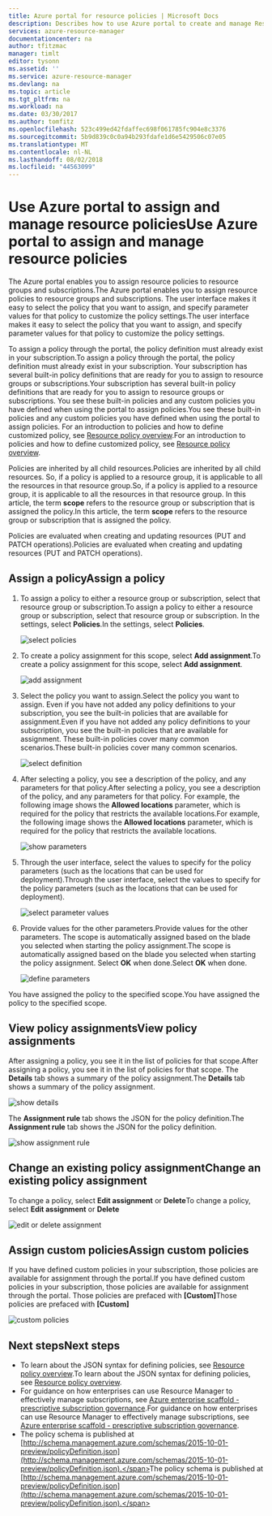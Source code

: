 ```yaml
---
title: Azure portal for resource policies | Microsoft Docs
description: Describes how to use Azure portal to create and manage Resource Manager policies. Policies can be applied at the subscription or resource groups.
services: azure-resource-manager
documentationcenter: na
author: tfitzmac
manager: timlt
editor: tysonn
ms.assetid: ''
ms.service: azure-resource-manager
ms.devlang: na
ms.topic: article
ms.tgt_pltfrm: na
ms.workload: na
ms.date: 03/30/2017
ms.author: tomfitz
ms.openlocfilehash: 523c499ed42fdaffec698f061785fc904e8c3376
ms.sourcegitcommit: 5b9d839c0c0a94b293fdafe1d6e5429506c07e05
ms.translationtype: MT
ms.contentlocale: nl-NL
ms.lasthandoff: 08/02/2018
ms.locfileid: "44563099"
---
```

# <a name="use-azure-portal-to-assign-and-manage-resource-policies"></a><span data-ttu-id="065ab-104">Use Azure portal to assign and manage resource policies</span><span class="sxs-lookup"><span data-stu-id="065ab-104">Use Azure portal to assign and manage resource policies</span></span>
<span data-ttu-id="065ab-105">The Azure portal enables you to assign resource policies to resource groups and subscriptions.</span><span class="sxs-lookup"><span data-stu-id="065ab-105">The Azure portal enables you to assign resource policies to resource groups and subscriptions.</span></span> <span data-ttu-id="065ab-106">The user interface makes it easy to select the policy that you want to assign, and specify parameter values for that policy to customize the policy settings.</span><span class="sxs-lookup"><span data-stu-id="065ab-106">The user interface makes it easy to select the policy that you want to assign, and specify parameter values for that policy to customize the policy settings.</span></span> 

<span data-ttu-id="065ab-107">To assign a policy through the portal, the policy definition must already exist in your subscription.</span><span class="sxs-lookup"><span data-stu-id="065ab-107">To assign a policy through the portal, the policy definition must already exist in your subscription.</span></span> <span data-ttu-id="065ab-108">Your subscription has several built-in policy definitions that are ready for you to assign to resource groups or subscriptions.</span><span class="sxs-lookup"><span data-stu-id="065ab-108">Your subscription has several built-in policy definitions that are ready for you to assign to resource groups or subscriptions.</span></span> <span data-ttu-id="065ab-109">You see these built-in policies and any custom policies you have defined when using the portal to assign policies.</span><span class="sxs-lookup"><span data-stu-id="065ab-109">You see these built-in policies and any custom policies you have defined when using the portal to assign policies.</span></span> <span data-ttu-id="065ab-110">For an introduction to policies and how to define customized policy, see [Resource policy overview](resource-manager-policy.md).</span><span class="sxs-lookup"><span data-stu-id="065ab-110">For an introduction to policies and how to define customized policy, see [Resource policy overview](resource-manager-policy.md).</span></span>

<span data-ttu-id="065ab-111">Policies are inherited by all child resources.</span><span class="sxs-lookup"><span data-stu-id="065ab-111">Policies are inherited by all child resources.</span></span> <span data-ttu-id="065ab-112">So, if a policy is applied to a resource group, it is applicable to all the resources in that resource group.</span><span class="sxs-lookup"><span data-stu-id="065ab-112">So, if a policy is applied to a resource group, it is applicable to all the resources in that resource group.</span></span> <span data-ttu-id="065ab-113">In this article, the term **scope** refers to the resource group or subscription that is assigned the policy.</span><span class="sxs-lookup"><span data-stu-id="065ab-113">In this article, the term **scope** refers to the resource group or subscription that is assigned the policy.</span></span> 

<span data-ttu-id="065ab-114">Policies are evaluated when creating and updating resources (PUT and PATCH operations).</span><span class="sxs-lookup"><span data-stu-id="065ab-114">Policies are evaluated when creating and updating resources (PUT and PATCH operations).</span></span>

## <a name="assign-a-policy"></a><span data-ttu-id="065ab-115">Assign a policy</span><span class="sxs-lookup"><span data-stu-id="065ab-115">Assign a policy</span></span>

1. <span data-ttu-id="065ab-116">To assign a policy to either a resource group or subscription, select that resource group or subscription.</span><span class="sxs-lookup"><span data-stu-id="065ab-116">To assign a policy to either a resource group or subscription, select that resource group or subscription.</span></span> <span data-ttu-id="065ab-117">In the settings, select **Policies**.</span><span class="sxs-lookup"><span data-stu-id="065ab-117">In the settings, select **Policies**.</span></span>

   ![select policies](https://docstestmedia1.blob.core.windows.net/azure-media/articles/azure-resource-manager/media/resource-manager-policy-portal/select-policies.png)

2. <span data-ttu-id="065ab-119">To create a policy assignment for this scope, select **Add assignment**.</span><span class="sxs-lookup"><span data-stu-id="065ab-119">To create a policy assignment for this scope, select **Add assignment**.</span></span>

   ![add assignment](https://docstestmedia1.blob.core.windows.net/azure-media/articles/azure-resource-manager/media/resource-manager-policy-portal/add-assignment.png)

3. <span data-ttu-id="065ab-121">Select the policy you want to assign.</span><span class="sxs-lookup"><span data-stu-id="065ab-121">Select the policy you want to assign.</span></span> <span data-ttu-id="065ab-122">Even if you have not added any policy definitions to your subscription, you see the built-in policies that are available for assignment.</span><span class="sxs-lookup"><span data-stu-id="065ab-122">Even if you have not added any policy definitions to your subscription, you see the built-in policies that are available for assignment.</span></span> <span data-ttu-id="065ab-123">These built-in policies cover many common scenarios.</span><span class="sxs-lookup"><span data-stu-id="065ab-123">These built-in policies cover many common scenarios.</span></span>

   ![select definition](https://docstestmedia1.blob.core.windows.net/azure-media/articles/azure-resource-manager/media/resource-manager-policy-portal/select-definition.png)

4. <span data-ttu-id="065ab-125">After selecting a policy, you see a description of the policy, and any parameters for that policy.</span><span class="sxs-lookup"><span data-stu-id="065ab-125">After selecting a policy, you see a description of the policy, and any parameters for that policy.</span></span> <span data-ttu-id="065ab-126">For example, the following image shows the **Allowed locations** parameter, which is required for the policy that restricts the available locations.</span><span class="sxs-lookup"><span data-stu-id="065ab-126">For example, the following image shows the **Allowed locations** parameter, which is required for the policy that restricts the available locations.</span></span>

   ![show parameters](https://docstestmedia1.blob.core.windows.net/azure-media/articles/azure-resource-manager/media/resource-manager-policy-portal/show-parameters.png)

5. <span data-ttu-id="065ab-128">Through the user interface, select the values to specify for the policy parameters (such as the locations that can be used for deployment).</span><span class="sxs-lookup"><span data-stu-id="065ab-128">Through the user interface, select the values to specify for the policy parameters (such as the locations that can be used for deployment).</span></span>

   ![select parameter values](https://docstestmedia1.blob.core.windows.net/azure-media/articles/azure-resource-manager/media/resource-manager-policy-portal/select-parameters.png)

6. <span data-ttu-id="065ab-130">Provide values for the other parameters.</span><span class="sxs-lookup"><span data-stu-id="065ab-130">Provide values for the other parameters.</span></span> <span data-ttu-id="065ab-131">The scope is automatically assigned based on the blade you selected when starting the policy assignment.</span><span class="sxs-lookup"><span data-stu-id="065ab-131">The scope is automatically assigned based on the blade you selected when starting the policy assignment.</span></span> <span data-ttu-id="065ab-132">Select **OK** when done.</span><span class="sxs-lookup"><span data-stu-id="065ab-132">Select **OK** when done.</span></span>

   ![define parameters](https://docstestmedia1.blob.core.windows.net/azure-media/articles/azure-resource-manager/media/resource-manager-policy-portal/define-parameters.png)

  <span data-ttu-id="065ab-134">You have assigned the policy to the specified scope.</span><span class="sxs-lookup"><span data-stu-id="065ab-134">You have assigned the policy to the specified scope.</span></span>

## <a name="view-policy-assignments"></a><span data-ttu-id="065ab-135">View policy assignments</span><span class="sxs-lookup"><span data-stu-id="065ab-135">View policy assignments</span></span>

<span data-ttu-id="065ab-136">After assigning a policy, you see it in the list of policies for that scope.</span><span class="sxs-lookup"><span data-stu-id="065ab-136">After assigning a policy, you see it in the list of policies for that scope.</span></span> <span data-ttu-id="065ab-137">The **Details** tab shows a summary of the policy assignment.</span><span class="sxs-lookup"><span data-stu-id="065ab-137">The **Details** tab shows a summary of the policy assignment.</span></span>

![show details](https://docstestmedia1.blob.core.windows.net/azure-media/articles/azure-resource-manager/media/resource-manager-policy-portal/show-details.png)

<span data-ttu-id="065ab-139">The **Assignment rule** tab shows the JSON for the policy definition.</span><span class="sxs-lookup"><span data-stu-id="065ab-139">The **Assignment rule** tab shows the JSON for the policy definition.</span></span>

![show assignment rule](https://docstestmedia1.blob.core.windows.net/azure-media/articles/azure-resource-manager/media/resource-manager-policy-portal/show-assignment-rule.png)

## <a name="change-an-existing-policy-assignment"></a><span data-ttu-id="065ab-141">Change an existing policy assignment</span><span class="sxs-lookup"><span data-stu-id="065ab-141">Change an existing policy assignment</span></span>

<span data-ttu-id="065ab-142">To change a policy, select **Edit assignment** or **Delete**</span><span class="sxs-lookup"><span data-stu-id="065ab-142">To change a policy, select **Edit assignment** or **Delete**</span></span>

![edit or delete assignment](https://docstestmedia1.blob.core.windows.net/azure-media/articles/azure-resource-manager/media/resource-manager-policy-portal/edit-delete-policy.png)

## <a name="assign-custom-policies"></a><span data-ttu-id="065ab-144">Assign custom policies</span><span class="sxs-lookup"><span data-stu-id="065ab-144">Assign custom policies</span></span>

<span data-ttu-id="065ab-145">If you have defined custom policies in your subscription, those policies are available for assignment through the portal.</span><span class="sxs-lookup"><span data-stu-id="065ab-145">If you have defined custom policies in your subscription, those policies are available for assignment through the portal.</span></span> <span data-ttu-id="065ab-146">Those policies are prefaced with **[Custom]**</span><span class="sxs-lookup"><span data-stu-id="065ab-146">Those policies are prefaced with **[Custom]**</span></span>

![custom policies](https://docstestmedia1.blob.core.windows.net/azure-media/articles/azure-resource-manager/media/resource-manager-policy-portal/show-custom-policy.png)

## <a name="next-steps"></a><span data-ttu-id="065ab-148">Next steps</span><span class="sxs-lookup"><span data-stu-id="065ab-148">Next steps</span></span>
* <span data-ttu-id="065ab-149">To learn about the JSON syntax for defining policies, see [Resource policy overview](resource-manager-policy.md).</span><span class="sxs-lookup"><span data-stu-id="065ab-149">To learn about the JSON syntax for defining policies, see [Resource policy overview](resource-manager-policy.md).</span></span>
* <span data-ttu-id="065ab-150">For guidance on how enterprises can use Resource Manager to effectively manage subscriptions, see [Azure enterprise scaffold - prescriptive subscription governance](resource-manager-subscription-governance.md).</span><span class="sxs-lookup"><span data-stu-id="065ab-150">For guidance on how enterprises can use Resource Manager to effectively manage subscriptions, see [Azure enterprise scaffold - prescriptive subscription governance](resource-manager-subscription-governance.md).</span></span>
* <span data-ttu-id="065ab-151">The policy schema is published at [http://schema.management.azure.com/schemas/2015-10-01-preview/policyDefinition.json](http://schema.management.azure.com/schemas/2015-10-01-preview/policyDefinition.json).</span><span class="sxs-lookup"><span data-stu-id="065ab-151">The policy schema is published at [http://schema.management.azure.com/schemas/2015-10-01-preview/policyDefinition.json](http://schema.management.azure.com/schemas/2015-10-01-preview/policyDefinition.json).</span></span> 











